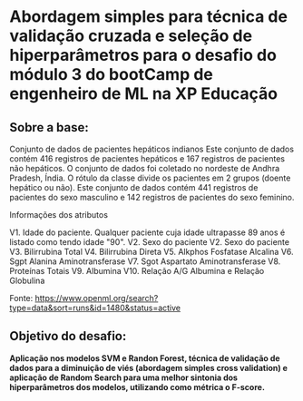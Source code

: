 # Abordagem simples para técnica de validação cruzada e seleção de hiperparâmetros para o desafio do módulo 3 do bootCamp de engenheiro de ML na XP Educação

## Sobre a base:

Conjunto de dados de pacientes hepáticos indianos Este conjunto de dados contém 416 registros de pacientes hepáticos e 167 registros de pacientes não hepáticos. O conjunto de dados foi coletado no nordeste de Andhra Pradesh, Índia. O rótulo da classe divide os pacientes em 2 grupos (doente hepático ou não). Este conjunto de dados contém 441 registros de pacientes do sexo masculino e 142 registros de pacientes do sexo feminino.

Informações dos atributos

V1. Idade do paciente. Qualquer paciente cuja idade ultrapasse 89 anos é listado como tendo idade "90".
V2. Sexo do paciente
V2. Sexo do paciente
V3. Bilirrubina Total
V4. Bilirrubina Direta
V5. Alkphos Fosfatase Alcalina
V6. Sgpt Alanina Aminotransferase
V7. Sgot Aspartato Aminotransferase
V8. Proteínas Totais
V9. Albumina
V10. Relação A/G Albumina e Relação Globulina

Fonte: https://www.openml.org/search?type=data&sort=runs&id=1480&status=active

## Objetivo do desafio:

**Aplicação nos modelos SVM e Randon Forest, técnica de validação de dados para a diminuição de viés (abordagem simples cross validation) e aplicação de Random Search para uma melhor sintonia dos hiperparâmetros dos modelos, utilizando como métrica o F-score.**
